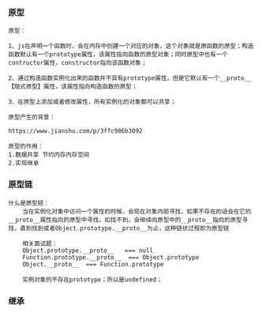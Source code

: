 ### 原型

    原型：

    1、js在声明一个函数时，会在内存中创建一个对应的对象，这个对象就是原函数的原型；构造函数默认有一个prototype属性，该属性指向函数的原型对象；同时原型中也有一个contructor属性，constructor指向该函数对象；

    2、通过构造函数实例化出来的函数并不具有prototype属性，但是它默认有一个__proto__【隐式原型】属性，该属性指向构造函数的原型；

    3、在原型上添加或者修改属性，所有实例化的对象都可以共享；

    原型产生的背景：

    https://www.jianshu.com/p/3ffc986b3092

    原型的作用：
    1.数据共享 节约内存内存空间
    2.实现继承

### 原型链

    什么是原型链：
        当在实例化对象中访问一个属性的时候，会现在对象内部寻找，如果不存在的话会在它的__proto__属性指向的原型中寻找，如找不到，会继续向原型中的__proto__指向的原型寻找，直到找到或者Object.prototype.__proto__为止，这种链状过程即为原型链

    
```
    相关面试题：
    Object.prototype.__proto__   === null
    Function.prototype.__proto__  === Object.prototype
    Object.__proto__  === Function.prototype

    实例对象的不存在prototype；所以是undefined；
```

### 继承

